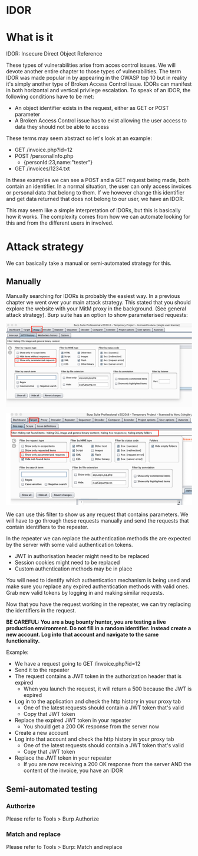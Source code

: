 # IDOR

# What is it

IDOR: Insecure Direct Object Reference

These types of vulnerabilities arise from acces control issues. We will devote another entire chapter to those types of vulnerabilities. The term IDOR was made popular in by appearing in the OWASP top 10 but in reality it's simply another type of Broken Access Control issue. IDORs can manifest in both horizontal and vertical privilege escalation. To speak of an IDOR, the following conditions have to be met:

- An object identifier exists in the request, either as GET or POST parameter
- A Broken Access Control issue has to exist allowing the user access to data they should not be able to access

These terms may seem abstract so let's look at an example:

- GET /invoice.php?id=12
- POST /personalInfo.php
    - {personId:23,name:"tester"}
- GET /invoices/1234.txt

In these examples we can see a POST and a GET request being made, both contain an identifier. In a normal situation, the user can only access invoices or personal data that belong to them. If we however change this identifier and get data returned that does not belong to our user, we have an IDOR. 

This may seem like a simple interpretation of IDORs, but this is basically how it works. The complexity comes from how we can automate looking for this and from the different users in involved. 

# Attack strategy

We can basically take a manual or semi-automated strategy for this.

## Manually

Manually searching for IDORs is probably the easiest way. In a previous chapter we went over your main attack strategy. This stated that you should explore the website with your MitM proxy in the background. (See general attack strategy). Burp suite has an option to show parameterised requests:

![IDOR%20bb563c4b361c417cb6e3ec4268889a83/Untitled.png](IDOR%20bb563c4b361c417cb6e3ec4268889a83/Untitled.png)

![IDOR%20bb563c4b361c417cb6e3ec4268889a83/Untitled%201.png](IDOR%20bb563c4b361c417cb6e3ec4268889a83/Untitled%201.png)

We can use this filter to show us any request that contains parameters. We will have to go through these requests manually and send the requests that contain identifiers to the repeater.

In the repeater we can replace the authentication methods the are expected by the server with some valid authentication tokens. 

- JWT in authorisation header might need to be replaced
- Session cookies might need to be replaced
- Custom authentication methods may be in place

You will need to identify which authentication mechanism is being used and make sure you replace any expired authentication methods with valid ones. Grab new valid tokens by logging in and making similar requests.

Now that you have the request working in the repeater, we can try replacing the identifiers in the request. 

**BE CAREFUL: You are a bug bounty hunter, you are testing a live production environment. Do not fill in a random identifier. Instead create a new account. Log into that account and navigate to the same functionality.**

Example:

- We have a request going to GET /invoice.php?id=12
- Send it to the repeater
- The request contains a JWT token in the authorization header that is expired
    - When you launch the request, it will return a 500 because the JWT is expired
- Log in to the application and check the http history in your proxy tab
    - One of the latest requests should contain a JWT token that's valid
    - Copy that JWT token
- Replace the expired JWT token in your repeater
    - You should get a 200 OK response from the server now
- Create a new account
- Log into that account and check the http history in your proxy tab
    - One of the latest requests should contain a JWT token that's valid
    - Copy that JWT token
- Replace the JWT token in your repeater
    - If you are now receiving a 200 OK response from the server AND the content of the invoice, you have an IDOR

## Semi-automated testing

### **Authorize**

Please refer to Tools > Burp Authorize

### Match and replace

Please refer to Tools > Burp: Match and replace